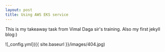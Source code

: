 ```yaml
---
layout: post
title: Using AWS EKS service
---
```


This is my takeaway task from Vimal Daga sir's training. Also my first jekyll blog:)

![_config.yml]({{ site.baseurl }}/images/404.jpg)

